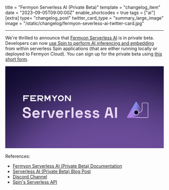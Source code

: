 title = "Fermyon Serverless AI (Private Beta)"
template = "changelog_item"
date = "2023-09-05T09:00:00Z"
enable_shortcodes = true
tags = ["ai"]
[extra]
type= "changelog_post"
twitter_card_type = "summary_large_image" 
image = "/static/changelog/fermyon-severless-ai-twitter-card.jpg"

---

We're thrilled to announce that [Fermyon Serverless AI](/cloud/serverless-ai) is in private beta. Developers can now [use Spin to perform AI inferencing and embedding](/spin/serverless-ai-tutorial) from within serverless Spin applications (that are either running locally or deployed to Fermyon Cloud). You can sign up for the private beta using [this short form](https://fibsu0jcu2g.typeform.com/to/mNzgXRvB#hubspot_utk=xxxxx&hubspot_page_name=xxxxx&hubspot_page_url=xxxxx). 

<img src="/static/image/changelog/fermyon-severless-ai-twitter-card.jpg" alt="Custom Fermyon Subdomains">

<!-- break -->

References:

- [Fermyon Serverless AI (Private Beta) Documentation](/cloud/serverless-ai.md)
- [Serverless AI (Private Beta) Blog Post](https://www.fermyon.com/blog/introducing-fermyon-serverless-ai)
- [Discord Channel](https://www.fermyon.com/discord)
- [Spin's Serverless API](/spin/serverless-ai-api-guide.md)
